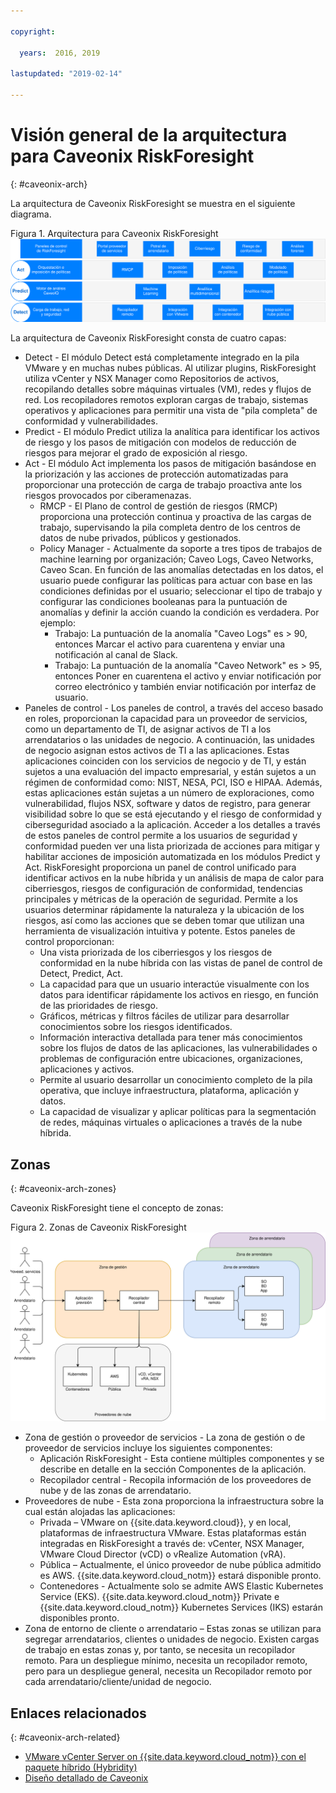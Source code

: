 ```yaml
---

copyright:

  years:  2016, 2019

lastupdated: "2019-02-14"

---
```


# Visión general de la arquitectura para Caveonix RiskForesight
{: #caveonix-arch}

La arquitectura de Caveonix RiskForesight se muestra en el siguiente diagrama.

Figura 1. Arquitectura para Caveonix RiskForesight
![Diagrama de la arquitectura](caveonix-architecture.svg)

La arquitectura de Caveonix RiskForesight consta de cuatro capas:
-	Detect - El módulo Detect está completamente integrado en la pila VMware y en muchas nubes públicas. Al utilizar plugins, RiskForesight utiliza vCenter y NSX Manager como Repositorios de activos, recopilando detalles sobre máquinas virtuales (VM), redes y flujos de red. Los recopiladores remotos exploran cargas de trabajo, sistemas operativos y aplicaciones para permitir una vista de "pila completa" de conformidad y vulnerabilidades.
-	Predict - El módulo Predict utiliza la analítica para identificar los activos de riesgo y los pasos de mitigación con modelos de reducción de riesgos para mejorar el grado de exposición al riesgo.
-	Act - El módulo Act implementa los pasos de mitigación basándose en la priorización y las acciones de protección automatizadas para proporcionar una protección de carga de trabajo proactiva ante los riesgos provocados por ciberamenazas.
    - RMCP - El Plano de control de gestión de riesgos (RMCP) proporciona una protección continua y proactiva de las cargas de trabajo, supervisando la pila completa dentro de los centros de datos de nube privados, públicos y gestionados.
    - Policy Manager - Actualmente da soporte a tres tipos de trabajos de machine learning por organización; Caveo Logs, Caveo Networks, Caveo Scan. En función de las anomalías detectadas en los datos, el usuario puede configurar las políticas para actuar con base en las condiciones definidas por el usuario; seleccionar el tipo de trabajo y configurar las condiciones booleanas para la puntuación de anomalías y definir la acción cuando la condición es verdadera. Por ejemplo:
        - Trabajo: La puntuación de la anomalía "Caveo Logs" es > 90, entonces Marcar el activo para cuarentena y enviar una notificación al canal de Slack.
        - Trabajo: La puntuación de la anomalía "Caveo Network" es > 95, entonces Poner en cuarentena el activo y enviar notificación por correo electrónico y también enviar notificación por interfaz de usuario.
- Paneles de control - Los paneles de control, a través del acceso basado en roles, proporcionan la capacidad para un proveedor de servicios, como un departamento de TI, de asignar activos de TI a los arrendatarios o las unidades de negocio. A continuación, las unidades de negocio asignan estos activos de TI a las aplicaciones. Estas aplicaciones coinciden con los servicios de negocio y de TI, y están sujetos a una evaluación del impacto empresarial, y están sujetos a un régimen de conformidad como: NIST, NESA, PCI, ISO e HIPAA. Además, estas aplicaciones están sujetas a un número de exploraciones, como vulnerabilidad, flujos NSX, software y datos de registro, para generar visibilidad sobre lo que se está ejecutando y el riesgo de conformidad y ciberseguridad asociado a la aplicación. Acceder a los detalles a través de estos paneles de control permite a los usuarios de seguridad y conformidad pueden ver una lista priorizada de acciones para mitigar y habilitar acciones de imposición automatizada en los módulos Predict y Act. RiskForesight proporciona un panel de control unificado para identificar activos en la nube híbrida y un análisis de mapa de calor para ciberriesgos, riesgos de configuración de conformidad, tendencias principales y métricas de la operación de seguridad. Permite a los usuarios determinar rápidamente la naturaleza y la ubicación de los riesgos, así como las acciones que se deben tomar que utilizan una herramienta de visualización intuitiva y potente. Estos paneles de control proporcionan:
  - Una vista priorizada de los ciberriesgos y los riesgos de conformidad en la nube híbrida con las vistas de panel de control de Detect, Predict, Act.
  - La capacidad para que un usuario interactúe visualmente con los datos para identificar rápidamente los activos en riesgo, en función de las prioridades de riesgo.
  - Gráficos, métricas y filtros fáciles de utilizar para desarrollar conocimientos sobre los riesgos identificados.
  - Información interactiva detallada para tener más conocimientos sobre los flujos de datos de las aplicaciones, las vulnerabilidades o problemas de configuración entre ubicaciones, organizaciones, aplicaciones y activos.
  - Permite al usuario desarrollar un conocimiento completo de la pila operativa, que incluye infraestructura, plataforma, aplicación y datos.
  - La capacidad de visualizar y aplicar políticas para la segmentación de redes, máquinas virtuales o aplicaciones a través de la nube híbrida.

## Zonas
{: #caveonix-arch-zones}

Caveonix RiskForesight tiene el concepto de zonas:

Figura 2. Zonas de Caveonix RiskForesight
![Diagrama de zonas](caveonix-zones.svg)

-	Zona de gestión o proveedor de servicios - La zona de gestión o de proveedor de servicios incluye los siguientes componentes:
    - Aplicación RiskForesight - Esta contiene múltiples componentes y se describe en detalle en la sección Componentes de la aplicación.
    - Recopilador central - Recopila información de los proveedores de nube y de las zonas de arrendatario.
- Proveedores de nube - Esta zona proporciona la infraestructura sobre la cual están alojadas las aplicaciones:
    - Privada – VMware on {{site.data.keyword.cloud}}, y en local, plataformas de infraestructura VMware. Estas plataformas están integradas en RiskForesight a través de: vCenter, NSX Manager, VMware Cloud Director (vCD) o vRealize Automation (vRA).
    - Pública – Actualmente, el único proveedor de nube pública admitido es AWS. {{site.data.keyword.cloud_notm}} estará disponible pronto.
    - Contenedores - Actualmente solo se admite AWS Elastic Kubernetes Service (EKS). {{site.data.keyword.cloud_notm}} Private e {{site.data.keyword.cloud_notm}} Kubernetes Services (IKS) estarán disponibles pronto.
-	Zona de entorno de cliente o arrendatario – Estas zonas se utilizan para segregar arrendatarios, clientes o unidades de negocio. Existen cargas de trabajo en estas zonas y, por tanto, se necesita un recopilador remoto. Para un despliegue mínimo, necesita un recopilador remoto, pero para un despliegue general, necesita un Recopilador remoto por cada arrendatario/cliente/unidad de negocio.


## Enlaces relacionados
{: #caveonix-arch-related}


*   [VMware vCenter Server on {{site.data.keyword.cloud_notm}} con el paquete híbrido (Hybridity)](/docs/services/vmwaresolutions/archiref/vcs/vcs-hybridity-intro.html)
*   [Diseño detallado de Caveonix](/docs/services/vmwaresolutions/archiref/caveonix/caveonix-detailed.html)
